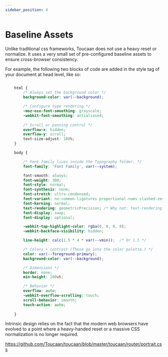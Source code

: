 ```yaml
---
sidebar_position: 4
---
```


# Baseline Assets

Unlike traditional css frameworks, Toucaan does not use a heavy reset or normalize. It uses a very small set of pre-configured baseline assets to ensure cross-browser consistency. 

For example, the following two blocks of code are added in the style tag of your document at head level, like so: 

```css title="baseline.css > html element"

    html {
        /* Always set the background color */
        background-color: var(--background); 

        /* Configure type rendering */
        -moz-osx-font-smoothing: grayscale;
        -webkit-font-smoothing: antialiased;
        
        /* Scroll or panning control */
        overflow-x: hidden;
        overflow-y: scroll;
        text-size-adjust: 100%;
    }

    body {

        /* Font family lives inside the Typography folder. */
        font-family: 'Font Family', var(--system);  

        font-smooth: always;
        font-weight: 300;
        font-style: normal;
        font-synthesis: none;
        font-stretch: ultra-condensed;
        font-variant: no-common-ligatures proportional-nums slashed-zero;
        font-kerning: normal;
        text-rendering: geometricPrecision; /* Why not: text-rendering: optimizeSpeed;?… in light of PWA. */
        font-display: swap;
        font-display: optional;

        -webkit-tap-highlight-color: rgba(0, 0, 0, 0);
        -webkit-backface-visibility: hidden;

        line-height: calc(1.5 * 4 * var(--vmin));  /* Or 1.5 */

        /* Colors + contrast (These go into the color palette.) */
        color: var(--foreground-primary);
        background-color: var(--background);

        /* Dimensions */
        border: none;
        min-height: 100vh;

        /* Behavior */
        overflow: auto;
        -webkit-overflow-scrolling: touch;
        scroll-behavior: smooth;
        touch-action: auto;
        
    }


```



Intrinsic design relies on the fact that the modern web browsers have evolved to a point where a heavy-handed reset or a massive CSS normalization is no longer required.




https://github.com/Toucaan/toucaan/blob/master/toucaan/router/portrait.css
